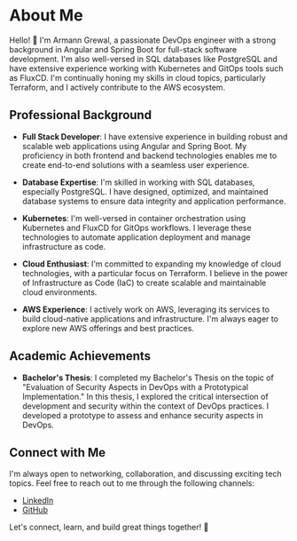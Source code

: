 # About Me

Hello! 👋 I'm Armann Grewal, a passionate DevOps engineer with a strong background in Angular and Spring Boot for full-stack software development. I'm also well-versed in SQL databases like PostgreSQL and have extensive experience working with Kubernetes and GitOps tools such as FluxCD. I'm continually honing my skills in cloud topics, particularly Terraform, and I actively contribute to the AWS ecosystem.

## Professional Background

- **Full Stack Developer**: I have extensive experience in building robust and scalable web applications using Angular and Spring Boot. My proficiency in both frontend and backend technologies enables me to create end-to-end solutions with a seamless user experience.

- **Database Expertise**: I'm skilled in working with SQL databases, especially PostgreSQL. I have designed, optimized, and maintained database systems to ensure data integrity and application performance.

- **Kubernetes**: I'm well-versed in container orchestration using Kubernetes and FluxCD for GitOps workflows. I leverage these technologies to automate application deployment and manage infrastructure as code.

- **Cloud Enthusiast**: I'm committed to expanding my knowledge of cloud technologies, with a particular focus on Terraform. I believe in the power of Infrastructure as Code (IaC) to create scalable and maintainable cloud environments.

- **AWS Experience**: I actively work on AWS, leveraging its services to build cloud-native applications and infrastructure. I'm always eager to explore new AWS offerings and best practices.

## Academic Achievements

- **Bachelor's Thesis**: I completed my Bachelor's Thesis on the topic of "Evaluation of Security Aspects in DevOps with a Prototypical Implementation." In this thesis, I explored the critical intersection of development and security within the context of DevOps practices. I developed a prototype to assess and enhance security aspects in DevOps.

## Connect with Me

I'm always open to networking, collaboration, and discussing exciting tech topics. Feel free to reach out to me through the following channels:

- [LinkedIn](https://www.linkedin.com/in/armann-grewal-2910a2212/)
- [GitHub](https://github.com/ArmannGr)

Let's connect, learn, and build great things together! 🚀

